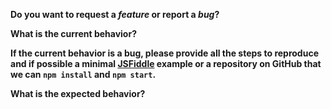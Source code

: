 <!-- *Before creating an issue please make sure you are using the latest version of instantsearch.js.* -->

**Do you want to request a *feature* or report a *bug*?**

**What is the current behavior?**

**If the current behavior is a bug, please provide all the steps to reproduce and if possible a minimal [JSFiddle](https://jsfiddle.net/) example or a repository on GitHub that we can `npm install` and `npm start`.**

**What is the expected behavior?**
